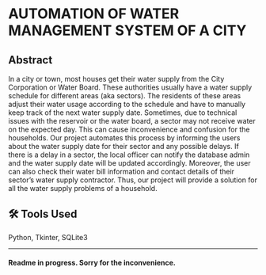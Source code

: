 # AUTOMATION OF WATER MANAGEMENT SYSTEM OF A CITY

## Abstract
In a city or town, most houses get their water supply from the City Corporation or Water Board. These authorities usually have a water supply schedule for different areas (aka sectors). The residents of these areas adjust their water usage according to the schedule and have to manually keep track of the next water supply date. Sometimes, due to technical issues with the reservoir or the water board, a sector may not receive water on the expected day. This can cause inconvenience and confusion for the households. Our project automates this process by informing the users about the water supply date for their sector and any possible delays. If there is a delay in a sector, the local officer can notify the database admin and the water supply date will be updated accordingly. Moreover, the user can also check their water bill information and contact details of their sector’s water supply contractor. Thus, our project will provide a solution for all the water supply problems of a household.

## 🛠 Tools Used
Python, Tkinter, SQLite3


------------

#### Readme in progress. Sorry for the inconvenience.
